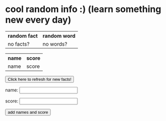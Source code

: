 <h1>cool random info :) (learn something new every day)</h1>

<html>
<body>

<table style="width:100%">
  <tr>
    <th>random fact</th>
    <th>random word</th>
  </tr>
  <tr>
    <td id = "a">no facts?</td>
    <td id = "b">no words?</td>

  </tr>
  <tr>
</tr>
</table>

<table style="width:100%">
  <tr>
    <th>name</th>
    <th>score</th>
  </tr>
  <tr>
    <td id = "name">name</td>
    <td id = "score">score</td>

  </tr>
  <tr>
</tr>
</table>



 <script type="text/javascript" 
src="data4justin'sfeature.js"> // get data from outside file

</script>

<script>
      

random = Math.floor(Math.random() * facts.length);  // get random element from the lists in outside data (thks stack overflow)
random2 = Math.floor(Math.random() * words.length); 

factout = (random, facts[random]) //assign random 
wordout = (random, words[random2])


document.getElementById("a").innerHTML = (factout); 
document.getElementById("b").innerHTML = (wordout);
function reset() {
  window.location.reload();
}


</script> 

<button onclick="reset()">Click here to refresh for new facts!</button>





<p><label>
        name:
        <input type="text" name="letter1" id="letter1">
    </label></p>

<p><label>
        score:
        <input type="text" name="letter2" id="letter2">
    </label></p>

<script>

function store_data() {

var naMe1 = letter1.value;
var sCore1 = letter2.value;

alert("updated!");

document.getElementById("name").innerHTML = (naMe1); 
document.getElementById("score").innerHTML = (sCore1); 


}


</script>

 <p><button onclick="store_data()">add names and score</button></p>

</body>

</html>